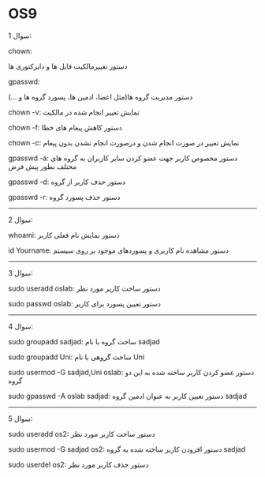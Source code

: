 # OS9

سوال 1:

chown:

دستور تغییرمالکیت فایل ها و دایرکتوری ها

gpasswd:

دستور مدیریت گروه ها(مثل اعضا، ادمین ها، پسورد گروه ها و ...)

chown -v: 
نمایش تغییر انجام شده در مالکیت


chown -f:
دستور کاهش پیغام های خطا


chown -c:
نمایش تغییر در صورت انجام شدن و درصورت انجام نشدن بدون پیغام


gpasswd -a:
دستور مخصوص کاربر جهت عضو کردن سایر کاربران به گروه های مختلف بطور پیش فرض


gpasswd -d:
دستور حذف کاربر از گروه


gpasswd -r:
دستور حذف پسورد گروه
___________________________________________________________________________________________________

سوال 2:

whoami: 
دستور نمایش نام فعلی کاربر

id Yourname: 
دستور مشاهده نام کاربری و پسوردهای موجود بر روی سیستم
___________________________________________________________________________________________________

سوال 3:

sudo useradd oslab: 
دستور ساخت کاربر مورد نظر

sudo passwd oslab: 
دستور تعیین پسورد برای کاربر
__________________________________________________________________________________________________

سوال 4:

sudo groupadd sadjad: 
ساخت گروه با نام sadjad

sudo groupadd Uni: 
ساخت گروهی با نام Uni

sudo usermod -G sadjad,Uni oslab: 
دستور عضو کردن کاربر ساخته شده به این دو گروه

sudo gpasswd -A oslab sadjad: 
دستور تعیین کاربر به عنوان ادمین گروه sadjad
_________________________________________________________________________________________________

سوال 5:

sudo useradd os2: 
دستور ساخت کاربر مورد نظر

sudo usermod -G sadjad os2: 
دستور افزودن کاربر ساخته شده به گروه sadjad

sudo userdel os2: 
دستور حذف کاربر مورد نظر
